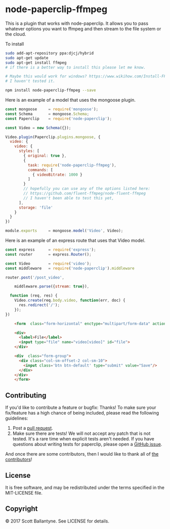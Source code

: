 node-paperclip-ffmpeg
=========

This is a plugin that works with node-paperclip.  It allows you to pass whatever options you want to ffmpeg and then stream to the file system or the cloud. 

To install 

```bash
sudo add-apt-repository ppa:djcj/hybrid
sudo apt-get update
sudo apt-get install ffmpeg
# if there is a better way to install this please let me know.

# Maybe this would work for windows? https://www.wikihow.com/Install-FFmpeg-on-Windows
# I haven't tested it.

npm install node-paperclip-ffmpeg --save
```

Here is an example of a model that uses the mongoose plugin.

```javascript
const mongoose     = require('mongoose');
const Schema       = mongoose.Schema;
const Paperclip    = require('node-paperclip');

const Video = new Schema({});

Video.plugin(Paperclip.plugins.mongoose, {
  video: {
    video: { 
      styles: [
        { original: true },
        { 
          task: require('node-paperclip-ffmpeg'), 
          commands: [
            { videoBitrate: 1000 }
          ]
        } 
        // hopefully you can use any of the options listed here:
        // https://github.com/fluent-ffmpeg/node-fluent-ffmpeg
        // I haven't been able to test this yet, 
      ],
      storage: 'file'
    }
  }
})

module.exports     = mongoose.model('Video', Video);
```

Here is an example of an express route that uses that Video model.


```javascript
const express      = require('express');
const router       = express.Router();

const Video        = require('video');
const middleware   = require('node-paperclip').middleware

router.post('/post_video',

    middleware.parse({stream: true}), 

  function (req, res) {  
    Video.create(req.body.video, function(err, doc) {
      res.redirect('/');
    });
})

```

```html
    <form  class="form-horizontal" enctype="multipart/form-data" action="/post_video" method="post">

    <div>
      <label>File</label>
      <input type="file" name="video[video]" id="file">
    </div>

    <div  class="form-group">
      <div class="col-sm-offset-2 col-sm-10">
        <input class='btn btn-default' type="submit" value="Save"/>
      </div>
    </div>
    </form>

```


Contributing
------------

If you'd like to contribute a feature or bugfix: Thanks! To make sure your
fix/feature has a high chance of being included, please read the following
guidelines:

1. Post a [pull request](https://github.com/ballantyne/node-paperclip-ffmpeg/compare/).
2. Make sure there are tests! We will not accept any patch that is not tested.
   It's a rare time when explicit tests aren't needed. If you have questions
   about writing tests for paperclip, please open a
   [GitHub issue](https://github.com/ballantyne/node-paperclip-ffmpeg/issues/new).


And once there are some contributors, then I would like to thank all of [the contributors](https://github.com/ballantyne/node-paperclip-ffmpeg/graphs/contributors)!



License
-------

It is free software, and may be redistributed under the terms specified in the MIT-LICENSE file.

Copyright 
-------
© 2017 Scott Ballantyne. See LICENSE for details.



